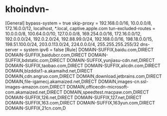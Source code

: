 # khoindvn-
[General] bypass-system = true skip-proxy = 192.168.0.0/16, 10.0.0.0/8, 172.16.0.0/12, localhost, *.local, captive.apple.com tun-excluded-routes = 10.0.0.0/8, 100.64.0.0/10, 127.0.0.0/8, 169.254.0.0/16, 172.16.0.0/12, 192.0.0.0/24, 192.0.2.0/24, 192.88.99.0/24, 192.168.0.0/16, 198.18.0.0/15, 198.51.100.0/24, 203.0.113.0/24, 224.0.0.0/4, 255.255.255.255/32 dns-server = system ipv6 = false    [Rule] DOMAIN-SUFFIX,baidu.com,DIRECT DOMAIN-SUFFIX,baidubcr.com,DIRECT DOMAIN-SUFFIX,bdstatic.com,DIRECT DOMAIN-SUFFIX,yunjiasu-cdn.net,DIRECT DOMAIN-SUFFIX,taobao.com,DIRECT DOMAIN-SUFFIX,alicdn.com,DIRECT DOMAIN,blzddist1-a.akamaihd.net,DIRECT DOMAIN,cdn.angruo.com,DIRECT DOMAIN,download.jetbrains.com,DIRECT DOMAIN,file-igamecj.akamaized.net,DIRECT DOMAIN,images-cn.ssl-images-amazon.com,DIRECT DOMAIN,officecdn-microsoft-com.akamaized.net,DIRECT DOMAIN,speedtest.macpaw.com,DIRECT DOMAIN-SUFFIX,126.net,DIRECT DOMAIN-SUFFIX,127.net,DIRECT DOMAIN-SUFFIX,163.com,DIRECT DOMAIN-SUFFIX,163yun.com,DIRECT DOMAIN-SUFFIX,21cn.com,D
